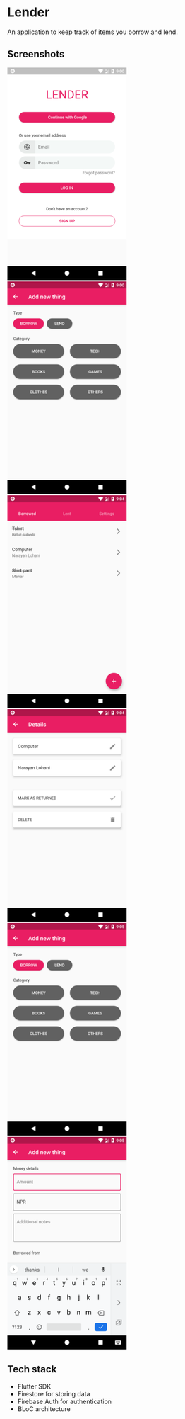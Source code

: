 # Lender
An application to keep track of items you borrow and lend.

## Screenshots
<img src="screenshots/1.png" height="480px" > <img src="screenshots/2.png" height="480px" > <img src="screenshots/3.png" height="480px" > <img src="screenshots/4.png" height="480px" > <img src="screenshots/5.png" height="480px" > <img src="screenshots/6.png" height="480px" > 

## Tech stack
- Flutter SDK
- Firestore for storing data
- Firebase Auth for authentication
- BLoC architecture